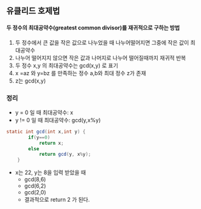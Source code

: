  ## 유클리드 호제법
  #### 두 정수의 최대공약수(greatest common divisor)를 재귀적으로 구하는 방법
  1. 두 정수에서 큰 값을 작은 값으로 나누었을 때 나누어떨어지면 그중에 작은 값이 최대공약수
  2. 나누어 떨어지지 않으면 작은 값과 나머지로 나누어 떨어질때까지 재귀적 반복
  3. 두 정수 x,y 의 최대공약수는 gcd(x,y) 로 표기
  4. x =az 와 y=bz 를 만족하는 정수 a,b와 최대 정수 z가 존재
  5. z는 gcd(x,y)

### 정리
- y = 0 일 때 최대공약수: x
- y != 0 일 때 최대공약수: gcd(y,x%y)

```java
static int gcd(int x,int y) {
		if(y==0)
			return x;
		else
			return gcd(y, x%y);
	}
```
- x는 22, y는 8을 입력 받았을 때
  -  gcd(8,6)
  -  gcd(6,2)
  -  gcd(2,0)
  -  결과적으로 return 2 가 된다.
